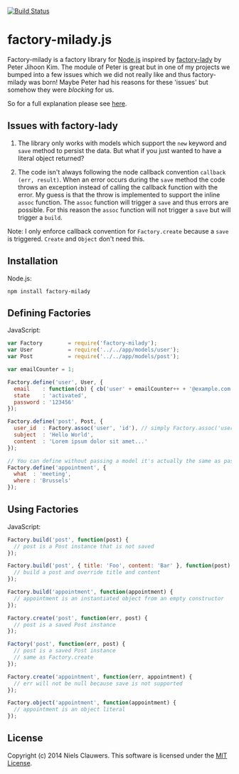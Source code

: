 [![Build Status](https://travis-ci.org/skyke/factory-milady.svg?branch=master)](https://travis-ci.org/skyke/factory-milady)

# factory-milady.js

Factory-milady is a factory library for [Node.js](http://nodejs.org/) inspired
 by [factory-lady](https://github.com/petejkim/factory-lady) by Peter Jihoon
 Kim. The module of Peter is great but in one of my projects we
 bumped into a few issues which we did not really like and thus
 factory-milady was born! Maybe Peter had his reasons for these 'issues' but
 somehow they were *blocking* for us.

 So for a full explanation please see [here](https://github.com/petejkim/factory-lady).

## Issues with factory-lady

1. The library only works with models which support the `new` keyword and
`save` method to persist the data. But what if you just wanted to have a
literal object returned?

2. The code isn't always following the node callback convention `callback
(err, result)`. When an error occurs during the `save` method the code throws
 an exception instead of calling the callback function with the error.
My guess is that the throw is implemented to support the inline `assoc`
function.
The `assoc` function will trigger a `save` and thus errors are possible.
For this reason the `assoc` function will not trigger a `save` but will
trigger a `build`.

Note: I only enforce callback convention for `Factory.create` because a
`save` is triggered. `Create` and `Object` don't need this.

## Installation

Node.js:

```
npm install factory-milady
```

## Defining Factories

JavaScript:

```javascript
var Factory        = require('factory-milady');
var User           = require('../../app/models/user');
var Post           = require('../../app/models/post');

var emailCounter = 1;

Factory.define('user', User, {
  email    : function(cb) { cb('user' + emailCounter++ + '@example.com'); }, // lazy attribute
  state    : 'activated',
  password : '123456'
});

Factory.define('post', Post, {
  user_id  : Factory.assoc('user', 'id'), // simply Factory.assoc('user') for user object itself
  subject  : 'Hello World',
  content  : 'Lorem ipsum dolor sit amet...'
});

// You can define without passing a model it's actually the same as passing function() {}
Factory.define('appointment', {
  what  : 'meeting',
  where : 'Brussels'
});
```

## Using Factories

JavaScript:

```javascript
Factory.build('post', function(post) {
  // post is a Post instance that is not saved
});

Factory.build('post', { title: 'Foo', content: 'Bar' }, function(post) {
  // build a post and override title and content
});

Factory.build('appointment', function(appointment) {
  // appointment is an instantiated object from an empty constructor
});

Factory.create('post', function(err, post) {
  // post is a saved Post instance
});

Factory('post', function(err, post) {
  // post is a saved Post instance
  // same as Factory.create
});

Factory.create('appointment', function(err, appointment) {
  // err will not be null because save is not supported
});

Factory.object('appointment', function(appointment) {
  // appointment is an object literal
});
```

## License

Copyright (c) 2014 Niels Clauwers. This software is licensed under the [MIT
 License](https://raw.githubusercontent.com/skyke/factory-milady/master/LICENSE).

